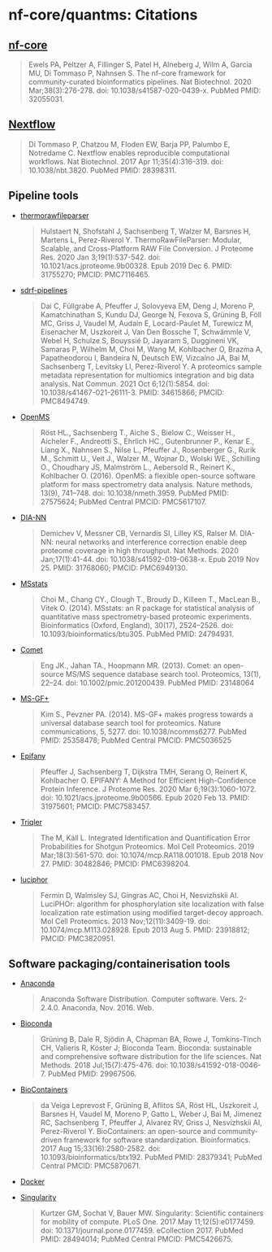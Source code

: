 # nf-core/quantms: Citations

## [nf-core](https://pubmed.ncbi.nlm.nih.gov/32055031/)

> Ewels PA, Peltzer A, Fillinger S, Patel H, Alneberg J, Wilm A, Garcia MU, Di Tommaso P, Nahnsen S. The nf-core framework for community-curated bioinformatics pipelines. Nat Biotechnol. 2020 Mar;38(3):276-278. doi: 10.1038/s41587-020-0439-x. PubMed PMID: 32055031.

## [Nextflow](https://pubmed.ncbi.nlm.nih.gov/28398311/)

> Di Tommaso P, Chatzou M, Floden EW, Barja PP, Palumbo E, Notredame C. Nextflow enables reproducible computational workflows. Nat Biotechnol. 2017 Apr 11;35(4):316-319. doi: 10.1038/nbt.3820. PubMed PMID: 28398311.

## Pipeline tools

* [thermorawfileparser](https://pubmed.ncbi.nlm.nih.gov/31755270/)
  > Hulstaert N, Shofstahl J, Sachsenberg T, Walzer M, Barsnes H, Martens L, Perez-Riverol Y. ThermoRawFileParser: Modular, Scalable, and Cross-Platform RAW File Conversion. J Proteome Res. 2020 Jan 3;19(1):537-542. doi: 10.1021/acs.jproteome.9b00328. Epub 2019 Dec 6. PMID: 31755270; PMCID: PMC7116465.

* [sdrf-pipelines](https://pubmed.ncbi.nlm.nih.gov/34615866/)
  > Dai C, Füllgrabe A, Pfeuffer J, Solovyeva EM, Deng J, Moreno P, Kamatchinathan S, Kundu DJ, George N, Fexova S, Grüning B, Föll MC, Griss J, Vaudel M, Audain E, Locard-Paulet M, Turewicz M, Eisenacher M, Uszkoreit J, Van Den Bossche T, Schwämmle V, Webel H, Schulze S, Bouyssié D, Jayaram S, Duggineni VK, Samaras P, Wilhelm M, Choi M, Wang M, Kohlbacher O, Brazma A, Papatheodorou I, Bandeira N, Deutsch EW, Vizcaíno JA, Bai M, Sachsenberg T, Levitsky LI, Perez-Riverol Y. A proteomics sample metadata representation for multiomics integration and big data analysis. Nat Commun. 2021 Oct 6;12(1):5854. doi: 10.1038/s41467-021-26111-3. PMID: 34615866; PMCID: PMC8494749.

* [OpenMS](https://pubmed.ncbi.nlm.nih.gov/27312411/)
  > Röst HL., Sachsenberg T., Aiche S., Bielow C., Weisser H., Aicheler F., Andreotti S., Ehrlich HC., Gutenbrunner P., Kenar E., Liang X., Nahnsen S., Nilse L., Pfeuffer J., Rosenberger G., Rurik M., Schmitt U., Veit J., Walzer M., Wojnar D., Wolski WE., Schilling O., Choudhary JS, Malmström L., Aebersold R., Reinert K., Kohlbacher O. (2016). OpenMS: a flexible open-source software platform for mass spectrometry data analysis. Nature methods, 13(9), 741–748. doi: 10.1038/nmeth.3959. PubMed PMID: 27575624; PubMed Central PMCID: PMC5617107.

* [DIA-NN](https://pubmed.ncbi.nlm.nih.gov/31768060/)
  > Demichev V, Messner CB, Vernardis SI, Lilley KS, Ralser M. DIA-NN: neural networks and interference correction enable deep proteome coverage in high throughput. Nat Methods. 2020 Jan;17(1):41-44. doi: 10.1038/s41592-019-0638-x. Epub 2019 Nov 25. PMID: 31768060; PMCID: PMC6949130.

* [MSstats](https://www.ncbi.nlm.nih.gov/pubmed/24794931/)
  > Choi M., Chang CY., Clough T., Broudy D., Killeen T., MacLean B., Vitek O. (2014). MSstats: an R package for statistical analysis of quantitative mass spectrometry-based proteomic experiments. Bioinformatics (Oxford, England), 30(17), 2524–2526. doi: 10.1093/bioinformatics/btu305. PubMed PMID: 24794931.

* [Comet](https://www.ncbi.nlm.nih.gov/pubmed/23148064/)
  > Eng JK., Jahan TA., Hoopmann MR. (2013). Comet: an open-source MS/MS sequence database search tool. Proteomics, 13(1), 22–24. doi: 10.1002/pmic.201200439. PubMed PMID: 23148064

* [MS-GF+](https://www.ncbi.nlm.nih.gov/pubmed/25358478/)
  > Kim S., Pevzner PA. (2014). MS-GF+ makes progress towards a universal database search tool for proteomics. Nature communications, 5, 5277. doi: 10.1038/ncomms6277. PubMed PMID: 25358478; PubMed Central PMCID: PMC5036525

* [Epifany](https://pubmed.ncbi.nlm.nih.gov/31975601/)
  > Pfeuffer J, Sachsenberg T, Dijkstra TMH, Serang O, Reinert K, Kohlbacher O. EPIFANY: A Method for Efficient High-Confidence Protein Inference. J Proteome Res. 2020 Mar 6;19(3):1060-1072. doi: 10.1021/acs.jproteome.9b00566. Epub 2020 Feb 13. PMID: 31975601; PMCID: PMC7583457.

* [Triqler](https://pubmed.ncbi.nlm.nih.gov/30482846/)
  > The M, Käll L. Integrated Identification and Quantification Error Probabilities for Shotgun Proteomics. Mol Cell Proteomics. 2019 Mar;18(3):561-570. doi: 10.1074/mcp.RA118.001018. Epub 2018 Nov 27. PMID: 30482846; PMCID: PMC6398204.

* [luciphor](https://pubmed.ncbi.nlm.nih.gov/23918812/)
  > Fermin D, Walmsley SJ, Gingras AC, Choi H, Nesvizhskii AI. LuciPHOr: algorithm for phosphorylation site localization with false localization rate estimation using modified target-decoy approach. Mol Cell Proteomics. 2013 Nov;12(11):3409-19. doi: 10.1074/mcp.M113.028928. Epub 2013 Aug 5. PMID: 23918812; PMCID: PMC3820951.

## Software packaging/containerisation tools

- [Anaconda](https://anaconda.com)

  > Anaconda Software Distribution. Computer software. Vers. 2-2.4.0. Anaconda, Nov. 2016. Web.

- [Bioconda](https://pubmed.ncbi.nlm.nih.gov/29967506/)

  > Grüning B, Dale R, Sjödin A, Chapman BA, Rowe J, Tomkins-Tinch CH, Valieris R, Köster J; Bioconda Team. Bioconda: sustainable and comprehensive software distribution for the life sciences. Nat Methods. 2018 Jul;15(7):475-476. doi: 10.1038/s41592-018-0046-7. PubMed PMID: 29967506.

- [BioContainers](https://pubmed.ncbi.nlm.nih.gov/28379341/)

  > da Veiga Leprevost F, Grüning B, Aflitos SA, Röst HL, Uszkoreit J, Barsnes H, Vaudel M, Moreno P, Gatto L, Weber J, Bai M, Jimenez RC, Sachsenberg T, Pfeuffer J, Alvarez RV, Griss J, Nesvizhskii AI, Perez-Riverol Y. BioContainers: an open-source and community-driven framework for software standardization. Bioinformatics. 2017 Aug 15;33(16):2580-2582. doi: 10.1093/bioinformatics/btx192. PubMed PMID: 28379341; PubMed Central PMCID: PMC5870671.

- [Docker](https://dl.acm.org/doi/10.5555/2600239.2600241)

- [Singularity](https://pubmed.ncbi.nlm.nih.gov/28494014/)
  > Kurtzer GM, Sochat V, Bauer MW. Singularity: Scientific containers for mobility of compute. PLoS One. 2017 May 11;12(5):e0177459. doi: 10.1371/journal.pone.0177459. eCollection 2017. PubMed PMID: 28494014; PubMed Central PMCID: PMC5426675.
